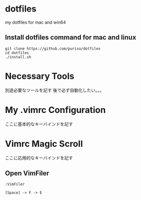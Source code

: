 # dotfiles
my dotfiles for mac and win64

## Install dotfiles command for mac and linux

```
git clone https://github.com/puriso/dotfiles
cd dotfiles
./install.sh
```


# Necessary Tools

別途必要なツールを記す
後で必ず自動化したい。。。

# My .vimrc Configuration

ここに基本的なキーバインドを記す

# Vimrc Magic Scroll

ここに応用的なキーバインドを記す

## Open VimFiler

```
:VimFiler
```

```
[Space] -> F -> E
```


